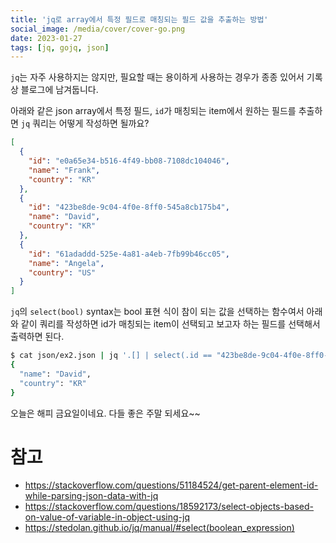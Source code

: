 ```yaml
---
title: 'jq로 array에서 특정 필드로 매칭되는 필드 값을 추출하는 방법'
social_image: /media/cover/cover-go.png
date: 2023-01-27
tags: [jq, gojq, json]
---
```


`jq`는 자주 사용하지는 않지만, 필요할 때는 용이하게 사용하는 경우가 종종 있어서 기록상 블로그에 남겨둡니다. 

아래와 같은 json array에서 특정 필드, `id`가 매칭되는 item에서 원하는 필드를 추출하면 `jq` 쿼리는 어떻게 작성하면 될까요?

```json
[
  {
    "id": "e0a65e34-b516-4f49-bb08-7108dc104046",
    "name": "Frank",
    "country": "KR"
  },
  {
    "id": "423be8de-9c04-4f0e-8ff0-545a8cb175b4",
    "name": "David",
    "country": "KR"
  },
  {
    "id": "61adaddd-525e-4a81-a4eb-7fb99b46cc05",
    "name": "Angela",
    "country": "US"
  }
]

```



`jq`의 `select(bool)` syntax는 bool 표현 식이 참이 되는 값을 선택하는 함수여서 아래와 같이 쿼리를 작성하면 id가 매칭되는 item이 선택되고 보고자 하는 필드를 선택해서 출력하면 된다. 

```bash
$ cat json/ex2.json | jq '.[] | select(.id == "423be8de-9c04-4f0e-8ff0-545a8cb175b4") | {name, country}'
{
  "name": "David",
  "country": "KR"
}
```



오늘은 해피 금요일이네요. 다들 좋은 주말 되세요~~

# 참고

- https://stackoverflow.com/questions/51184524/get-parent-element-id-while-parsing-json-data-with-jq
- https://stackoverflow.com/questions/18592173/select-objects-based-on-value-of-variable-in-object-using-jq
- https://stedolan.github.io/jq/manual/#select(boolean_expression)